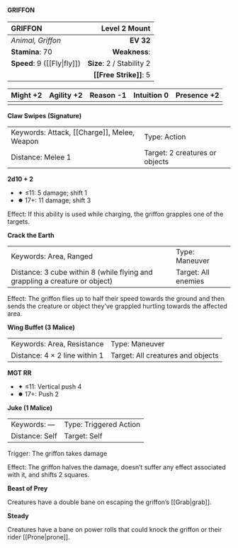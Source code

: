 #### GRIFFON

| GRIFFON                     |         **Level 2 Mount** |
| :-------------------------- | ------------------------: |
| *Animal, Griffon*           |                 **EV 32** |
| **Stamina**: 70             |             **Weakness**: |
| **Speed**: 9 ([[Fly\|fly]]) | **Size**: 2 / Stability 2 |
|                             |    **[[Free Strike]]**: 5 |

| **Might** +2 | **Agility** +2 | **Reason** -1 | **Intuition** 0 | **Presence** +2 |
| ------------ | -------------- | ------------- | --------------- | --------------- |
|              |                |               |                 |                 |

**Claw Swipes (Signature)**

|                                             |                                |
| :------------------------------------------ | :----------------------------- |
| Keywords: Attack, [[Charge]], Melee, Weapon | Type: Action                   |
| Distance: Melee 1                           | Target: 2 creatures or objects |

**2d10 + 2**

- ✦ ≤11: 5 damage; shift 1
- ✸ 17+: 11 damage; shift 3

Effect: If this ability is used while charging, the griffon grapples one of the targets.

**Crack the Earth**

|                                                                             |                     |
| :-------------------------------------------------------------------------- | :------------------ |
| Keywords: Area, Ranged                                                      | Type: Maneuver      |
| Distance: 3 cube within 8 (while flying and grappling a creature or object) | Target: All enemies |

Effect: The griffon flies up to half their speed towards the ground and then sends the creature or object they’ve grappled hurtling towards the affected area.

**Wing Buffet (3 Malice)**

|                               |                                   |
| :---------------------------- | :-------------------------------- |
| Keywords: Area, Resistance    | Type: Maneuver                    |
| Distance: 4 × 2 line within 1 | Target: All creatures and objects |

**MGT RR**

- ✦ ≤11: Vertical push 4
- ✸ 17+: Push 2

**Juke (1 Malice)**

|                |                        |
| :------------- | :--------------------- |
| Keywords: —    | Type: Triggered Action |
| Distance: Self | Target: Self           |

Trigger: The griffon takes damage

Effect: The griffon halves the damage, doesn’t suffer any effect associated with it, and shifts 2 squares.

**Beast of Prey**

Creatures have a double bane on escaping the griffon’s [[Grab|grab]].

**Steady**

Creatures have a bane on power rolls that could knock the griffon or their rider [[Prone|prone]].

